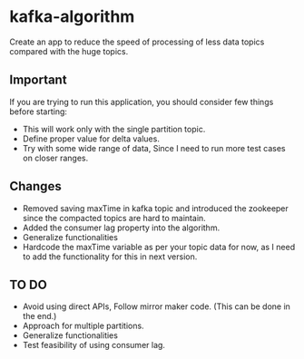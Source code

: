 # kafka-algorithm

Create an app to reduce the speed of processing of less data topics compared with the huge topics.

## Important
If you are trying to run this application, you should consider few things before starting:
  - This will work only with the single partition topic.
  - Define proper value for delta values.
  - Try with some wide range of data, Since I need to run more test cases on closer ranges.
  
## Changes
  - Removed saving maxTime in kafka topic and introduced the zookeeper since the compacted topics are hard to maintain.
  - Added the consumer lag property into the algorithm.
  - Generalize functionalities
  - Hardcode the maxTime variable as per your topic data for now, as I need to add the functionality for this in next version.
  
  
## TO DO
* Avoid using direct APIs, Follow mirror maker code. (This can be done in the end.)
* Approach for multiple partitions.
* Generalize functionalities
* Test feasibility of using consumer lag.
